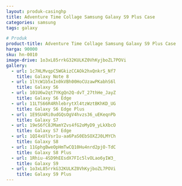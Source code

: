 ```yaml
---
layout: produk-casinghp
title: Adventure Time Collage Samsung Galaxy S9 Plus Case
categories: samsung
tags: galaxy

# Produk
product-title: Adventure Time Collage Samsung Galaxy S9 Plus Case
harga: 90000
sku: hn-0010
image-drive: 1o3xL85rrkG32KULKZ0VhKyjboZL7POVi
gallery:
  - url: 1c7HLMvqpC5WGkizCCAOk2hxQnkrS_Nf7
    title: Galaxy Note 8
  - url: 1lYcW1b5xIn0kVBh00HoCUzawPKabhS6l
    title: Galaxy S6
  - url: 101U6w2qt7YKgQn2Q-dvT_27thHe_JayZ
    title: Galaxy S6 Edge
  - url: 11LTS66R4RhlebrytXl4tzWztBKhKD_UG
    title: Galaxy S6 Edge Plus
  - url: 1E9SU4Ri0udGQsOgV4hvzs36_uEKeqnPb
    title: Galaxy S7
  - url: 19eS6fC8JMamYZvs4fG2oMyD9_yLkXbcO
    title: Galaxy S7 Edge
  - url: 1QI4xUlVsr1u-aa6PaS0EbSOXZJ0LMYCh
    title: Galaxy S8
  - url: 11GphgBweOpHmTwCQ10Hu4nrd2pjO-TdC
    title: Galaxy S8 Plus
  - url: 1Rhiu-4SD9hEEsdX7FIc5lvOLao6yIW3_
    title: Galaxy S9
  - url: 1o3xL85rrkG32KULKZ0VhKyjboZL7POVi
    title: Galaxy S9 Plus
---
```

